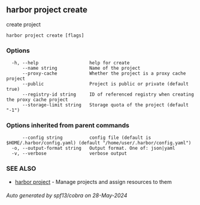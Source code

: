 ## harbor project create

create project

```
harbor project create [flags]
```

### Options

```
  -h, --help                   help for create
      --name string            Name of the project
      --proxy-cache            Whether the project is a proxy cache project
      --public                 Project is public or private (default true)
      --registry-id string     ID of referenced registry when creating the proxy cache project
      --storage-limit string   Storage quota of the project (default "-1")
```

### Options inherited from parent commands

```
      --config string          config file (default is $HOME/.harbor/config.yaml) (default "/home/user/.harbor/config.yaml")
  -o, --output-format string   Output format. One of: json|yaml
  -v, --verbose                verbose output
```

### SEE ALSO

* [harbor project](harbor_project.md)	 - Manage projects and assign resources to them

###### Auto generated by spf13/cobra on 28-May-2024
